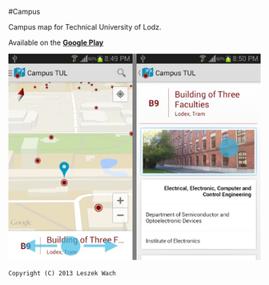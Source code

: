 #Campus

Campus map for Technical University of Lodz.

Available on the [**Google Play**][1]

![](screens/campus-screens.jpg)

    Copyright (C) 2013 Leszek Wach

[1]: https://play.google.com/store/apps/details?id=lecho.app.campus.plodz

